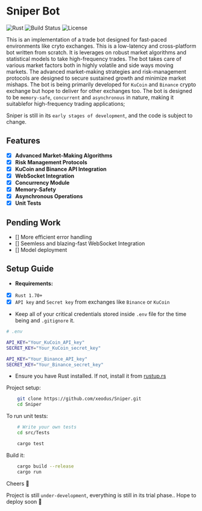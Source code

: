 # Sniper Bot

![Rust](https://img.shields.io/badge/Rust-006845?style=flat&logo=rust&logoColor=white&labelColor=333333)
![Build Status](https://github.com/xeodus/Sniper/actions/workflows/ci.yml/badge.svg)
![License](https://img.shields.io/badge/License-MIT%20-white.svg)

This is an implementation of a trade bot designed for fast-paced environments like cryto exchanges. This is a low-latency and cross-platform bot written from scratch. It is leverages on robust market algorithms and statistical models to take high-frequency trades. The bot takes care of various market factors both in highly volatile and side ways moving markets. The advanced market-making strategies and risk-management protocols are designed to secure sustained growth and minimize market mishaps. The bot is being primarily developed for ```KuCoin``` and ``Binance`` crypto exchange but hope to deliver for other exchanges too. The bot is designed to be ``memory-safe``, ``concurrent`` and ``asynchronous`` in nature, making it suitablefor high-frequency trading applications;

Sniper is still in its ``early stages of development``, and the code is subject to change. 

## Features

- [x] **Advanced Market-Making Algorithms**
- [x] **Risk Management Protocols**
- [x] **KuCoin and Binance API Integration**
- [x] **WebSocket Integration**
- [x] **Concurrency Module**
- [x] **Memory-Safety**
- [x] **Asynchronous Operations**
- [x] **Unit Tests**

## Pending Work

- [] More efficient error handling
- [] Seemless and blazing-fast WebSocket Integration
- [] Model deployment

## Setup Guide

- **Requirements:** 
- [x] ``Rust 1.70+``
- [x] ``API key`` and ``Secret key`` from exchanges like ``Binance`` or ``KuCoin``

- Keep all of your critical credentials stored inside ``.env`` file for the time being and ``.gitignore`` it.

```bash
# .env

API_KEY="Your_KuCoin_API_key"
SECRET_KEY="Your_KuCoin_secret_key"

API_KEY="Your_Binance_API_key"
SECRET_KEY="Your_Binance_secret_key"

```

- Ensure you have Rust installed. If not, install it from [rustup.rs](https://rustup.rs)

Project setup:

```bash
    git clone https://github.com/xeodus/Sniper.git
    cd Sniper
```
To run unit tests:

```bash
    # Write your own tests
    cd src/Tests

    cargo test
```

Build it:

```bash
    cargo build --release
    cargo run
```

Cheers 🍻

Project is still ``under-development``, everything is still in its trial phase..
Hope to deploy soon 🤞
